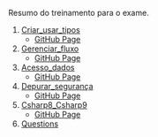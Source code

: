 Resumo do treinamento para o exame.

1. [Criar_usar_tipos](https://github.com/shyoutarou/Exam-70-483_Criar_usar_tipos/wiki/Criar_usar_tipos)
     - [GitHub Page](https://shyoutarou.github.io/Exam-70-483_Criar_usar_tipos/)
2. [Gerenciar_fluxo]()
     - [GitHub Page](https://shyoutarou.github.io/Exam-70-483_Gerenciar_fluxo/)
3. [Acesso_dados]()
     - [GitHub Page](https://shyoutarou.github.io/Exam-70-483_Acesso_dados/)
4. [Depurar_segurança]()
     - [GitHub Page](https://shyoutarou.github.io/Exam-70-483_Depurar_segurança/)
5. [Csharp8_Csharp9]()
     - [GitHub Page](https://shyoutarou.github.io/Exam-70-483_Csharp8_Csharp9/)
6. [Questions]()
